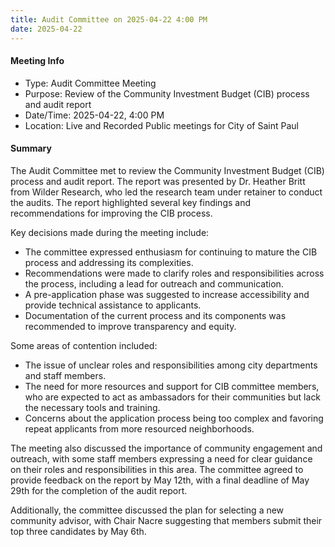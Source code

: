 ```yaml
---
title: Audit Committee on 2025-04-22 4:00 PM
date: 2025-04-22
---
```

#### Meeting Info
* Type: Audit Committee Meeting
* Purpose: Review of the Community Investment Budget (CIB) process and audit report
* Date/Time: 2025-04-22, 4:00 PM
* Location: Live and Recorded Public meetings for City of Saint Paul

#### Summary
The Audit Committee met to review the Community Investment Budget (CIB) process and audit report. The report was presented by Dr. Heather Britt from Wilder Research, who led the research team under retainer to conduct the audits. The report highlighted several key findings and recommendations for improving the CIB process.

Key decisions made during the meeting include:

* The committee expressed enthusiasm for continuing to mature the CIB process and addressing its complexities.
* Recommendations were made to clarify roles and responsibilities across the process, including a lead for outreach and communication.
* A pre-application phase was suggested to increase accessibility and provide technical assistance to applicants.
* Documentation of the current process and its components was recommended to improve transparency and equity.

Some areas of contention included:

* The issue of unclear roles and responsibilities among city departments and staff members.
* The need for more resources and support for CIB committee members, who are expected to act as ambassadors for their communities but lack the necessary tools and training.
* Concerns about the application process being too complex and favoring repeat applicants from more resourced neighborhoods.

The meeting also discussed the importance of community engagement and outreach, with some staff members expressing a need for clear guidance on their roles and responsibilities in this area. The committee agreed to provide feedback on the report by May 12th, with a final deadline of May 29th for the completion of the audit report.

Additionally, the committee discussed the plan for selecting a new community advisor, with Chair Nacre suggesting that members submit their top three candidates by May 6th.

